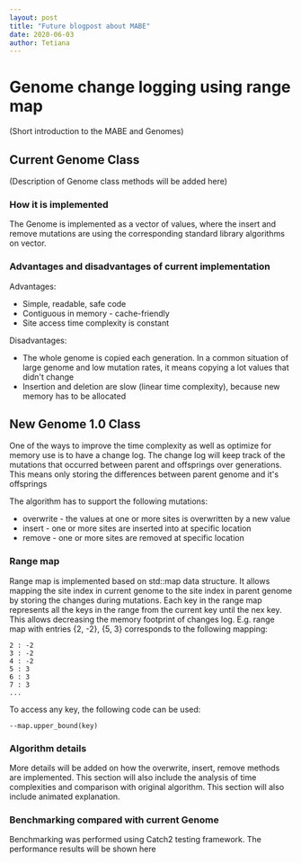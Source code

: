 ```yaml
---
layout: post
title: "Future blogpost about MABE"
date: 2020-06-03
author: Tetiana
---
```


# Genome change logging using range map  

(Short introduction to the MABE and Genomes)

## Current Genome Class

(Description of Genome class methods will be added here)

### How it is implemented
The Genome is implemented as a vector of values, where the insert and remove mutations are using the corresponding standard library algorithms on vector.

### Advantages and disadvantages of current implementation  
  
Advantages:
* Simple, readable, safe code
* Contiguous in memory - cache-friendly
* Site access time complexity is constant    

Disadvantages:
* The whole genome is copied each generation. In a common situation of large genome and low mutation rates, it means copying a lot values that didn't change
* Insertion and deletion are slow (linear time complexity), because new memory has to be allocated

## New Genome 1.0 Class
One of the ways to improve the time complexity as well as optimize for memory use is to have a change log. The change log will keep track of the mutations that occurred between parent and offsprings over generations. This means only storing the differences between parent genome and it's offsprings

The algorithm has to support the following mutations:
* overwrite - the values at one or more sites is overwritten by a new value
* insert - one or more sites are inserted into at specific location
* remove - one or more sites are removed at specific location

### Range map
Range map is implemented based on std::map data structure. It allows mapping the site index in current genome to the site index in parent genome by storing the changes during mutations. Each key in the range map represents all the keys in the range from the current key until the nex key. This allows decreasing the memory footprint of changes log.
E.g. range map with entries {2, -2}, {5, 3} corresponds to the following mapping:
```
2 : -2
3 : -2
4 : -2
5 : 3
6 : 3
7 : 3
...
```
To access any key, the following code can be used:
```
--map.upper_bound(key)
```

### Algorithm details
More details will be added on how the overwrite, insert, remove methods are implemented. This section will also include the analysis of time complexities and comparison with original algorithm. This section will also include animated explanation.

### Benchmarking compared with current Genome
Benchmarking was performed using Catch2 testing framework. The performance results will be shown here

